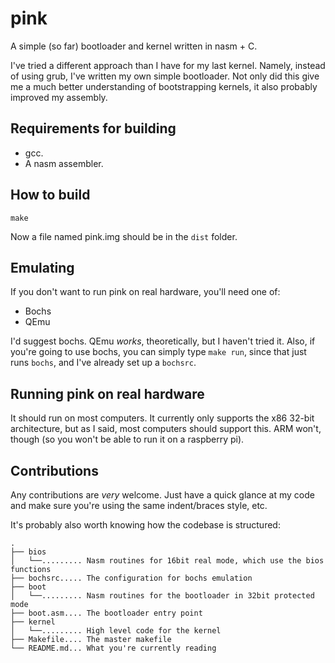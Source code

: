 # pink

A simple (so far) bootloader and kernel written in nasm + C.

I've tried a different approach than I have for my last kernel. Namely,
instead of using grub, I've written my own simple bootloader. Not only
did this give me a much better understanding of bootstrapping kernels,
it also probably improved my assembly.

## Requirements for building

 - gcc.
 - A nasm assembler.

## How to build

 ```
 make
 ```

Now a file named pink.img should be in the `dist` folder.

## Emulating

If you don't want to run pink on real hardware, you'll need one of:

 - Bochs
 - QEmu

I'd suggest bochs. QEmu _works_, theoretically, but I haven't tried it.
Also, if you're going to use bochs, you can simply type `make run`, since
that just runs `bochs`, and I've already set up a `bochsrc`.

## Running pink on real hardware

It should run on most computers. It currently only supports the x86 32-bit
architecture, but as I said, most computers should support this. ARM won't,
though (so you won't be able to run it on a raspberry pi).

## Contributions

Any contributions are _very_ welcome. Just have a quick glance at my code and
make sure you're using the same indent/braces style, etc.

It's probably also worth knowing how the codebase is structured:

```
.
├── bios
│   └──......... Nasm routines for 16bit real mode, which use the bios functions
├── bochsrc..... The configuration for bochs emulation
├── boot
│   └──......... Nasm routines for the bootloader in 32bit protected mode
├── boot.asm.... The bootloader entry point
├── kernel
│   └──......... High level code for the kernel
├── Makefile.... The master makefile
└── README.md... What you're currently reading
```
